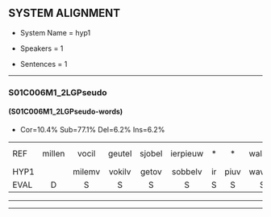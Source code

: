 
## SYSTEM ALIGNMENT

- System Name = hyp1

- Speakers = 1

- Sentences = 1

---

### S01C006M1_2LGPseudo

#### (S01C006M1_2LGPseudo-words)

- Cor=10.4%	Sub=77.1%	Del=6.2%	Ins=6.2%

|  |  |  |  |  |  |  |  |  |  |  |  |  |  |  |  |  |  |  |  |  |  |  |  |  |  |  |  |  |  |  |  |  |  |  |  |  |  |  |  |  |  |  |  |  |  |  |  |  |
|:--- |:---:|:---:|:---:|:---:|:---:|:---:|:---:|:---:|:---:|:---:|:---:|:---:|:---:|:---:|:---:|:---:|:---:|:---:|:---:|:---:|:---:|:---:|:---:|:---:|:---:|:---:|:---:|:---:|:---:|:---:|:---:|:---:|:---:|:---:|:---:|:---:|:---:|:---:|:---:|:---:|:---:|:---:|:---:|:---:|:---:|:---:|:---:|:---:|
| REF | millen | vocil | geutel | sjobel | ierpieuw | * | * | walaan | erke |  | haweel | saarweng | gevicht | eemde | bepoud | orstalk | veten | *(vetten) | gefouw |  |  | vurpaand | nizung | fiewon | kneurem | vawaai | strellen*(strelen) | zwieten | foetbans | oonste | muider | grijnken | schielstaug | prilsood | vloender | * | milste | veurder | kloeien | ulen | orponk | schodig | ijpo | menuur | spreikje | * | hiffreeuw | wooien |
| HYP1 |  | milemv | vokilv | getov | sobbelv | ir | piuv | wavlan | erke | hewel | sar | wenk | gevicht | eende | bebouwt | orstalk |  | vetvetten | gefouw | vuurpand | nisin | fiv | wonv | kneuren | van | wei | strilen | swieten | voetbans | oonste |  | mudder | gerijken | schielssdaug | bruulsut | vluder | mih | nulste | verdef | luen | elen | oogbonk | sgonlies | eppog | nen | sprekkria | hifreeuw | moien |
| EVAL | D | S | S | S | S | S | S | S |  | I | S | S |  | S | S |  | D | S |  | I | I | S | S | S | S | S | S | S | S |  | D | S | S | S | S | S | S | S | S | S | S | S | S | S | S | S | S | S |
---

---

